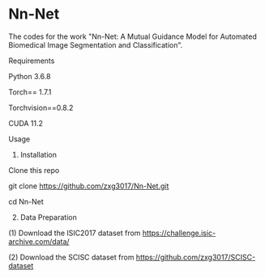 # Nn-Net
The codes for the work "Nn-Net: A Mutual Guidance Model for Automated Biomedical Image Segmentation and Classification".

Requirements

Python 3.6.8

Torch== 1.7.1

Torchvision==0.8.2

CUDA 11.2

Usage

1. Installation

Clone this repo

git clone https://github.com/zxg3017/Nn-Net.git

cd Nn-Net

2. Data Preparation

(1) Download the ISIC2017 dataset from https://challenge.isic-archive.com/data/

(2) Download the SCISC dataset from https://github.com/zxg3017/SCISC-dataset
